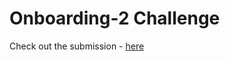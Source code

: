 # Onboarding-2 Challenge

Check out the submission - [here](https://icodethis.com/submissions/47083)
